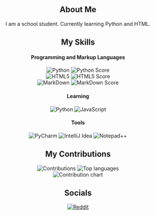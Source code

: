 <h2 align="center">About Me</h2>
<p align="center">
    I am a school student. Currently learning Python and HTML.
</p>

<h2 align="center">My Skills</h2>

<h4 align="center">Programming and Markup Languages</h4>
<p align="center">
    <img src="https://img.shields.io/badge/Python-white?style=for-the-badge&logo=python&logoSize=auto&logoColor=black" alt="Python" />
    <img src="https://img.shields.io/badge/6%2F10-FFFF7F?style=for-the-badge" alt="Python Score" /><br />
    <img src="https://img.shields.io/badge/HTML-white?style=for-the-badge&logo=html5&logoSize=auto&logoColor=black" alt="HTML5" />
    <img src="https://img.shields.io/badge/4%2F10-FFDF80?style=for-the-badge" alt="HTML5 Score" /><br />
    <img src="https://img.shields.io/badge/MarkDown-white?style=for-the-badge&logo=markdown&logoSize=auto&logoColor=black" alt="MarkDown" />
    <img src="https://img.shields.io/badge/9%2F10-BFFF7F?style=for-the-badge" alt="MarkDown Score" /><br />
</p>

<h4 align="center">Learning</h4>
<p align="center">
    <img src="https://img.shields.io/badge/Python-FFFFFF?style=for-the-badge&logo=python&logoSize=auto&logoColor=black" alt="Python" />
    <img src="https://img.shields.io/badge/JavaScript-FFFFFF?style=for-the-badge&logo=javascript&logoSize=auto&logoColor=black" alt="JavaScript" />
</p>

<h4 align="center">Tools</h4>
<p align="center">
    <img src="https://img.shields.io/badge/PyCharm-FFFFFF?style=for-the-badge&logo=pycharm&logoSize=auto&logoColor=black" alt="PyCharm" />
    <img src="https://img.shields.io/badge/IntelliJ%20Idea-FFFFFF?style=for-the-badge&logo=intellijidea&logoSize=auto&logoColor=black" alt="IntelliJ Idea" />
    <img src="https://img.shields.io/badge/Notepad++-FFFFFF?style=for-the-badge&logo=notepadplusplus&logoSize=auto&logoColor=black" alt="Notepad++" />
</p>

<h2 align="center">My Contributions</h2>
<p align="center">
    <img src="https://github-readme-streak-stats.herokuapp.com?user=rumyantsev168&theme=transparent&hide_border=true&date_format=M%20j%5B%2C%20Y%5D&currStreakLabel=DADADA&sideLabels=DADADA&dates=B4B4B4" alt="Contributions" />
    <img src="https://github-readme-stats.vercel.app/api/top-langs/?username=rumyantsev168&layout=compact&theme=transparent&hide_border=true&text_color=DADADA" alt="Top languages" />
    <br />
    <img src="https://github-readme-activity-graph.vercel.app/graph?username=rumyantsev168&bg_color=00000000&color=DADADA&line=006AFF&point=00000000&hide_border=true&hide_title=true&theme=high-contrast&height=600&days=50" alt="Contribution chart" />
</p>

<h2 align="center">Socials</h2>
<p align="center">
    <a href="https://www.reddit.com/u/rumyantsev"><img src="https://img.shields.io/badge/Reddit-FFFFFF?style=for-the-badge&logo=reddit&logoSize=auto" alt="Reddit" /></a>
</p>
